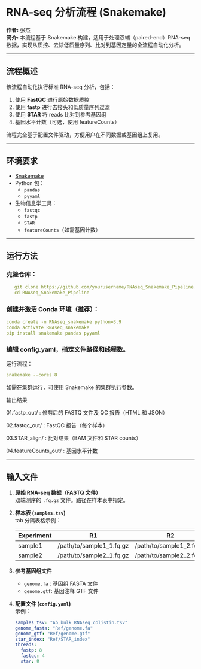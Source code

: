 # RNA-seq 分析流程 (Snakemake)

**作者:** 张杰  
**简介:** 本流程基于 Snakemake 构建，适用于处理双端（paired-end）RNA-seq 数据，实现从质控、去除低质量序列、比对到基因定量的全流程自动化分析。

---
## 流程概述

该流程自动化执行标准 RNA-seq 分析，包括：

1. 使用 **FastQC** 进行原始数据质控  
2. 使用 **fastp** 进行去接头和低质量序列过滤  
3. 使用 **STAR** 将 reads 比对到参考基因组  
4. 基因水平计数（可选，使用 featureCounts）

流程完全基于配置文件驱动，方便用户在不同数据或基因组上复用。

---

## 环境要求

- [Snakemake](https://snakemake.readthedocs.io/)  
- Python 包：
  - `pandas`
  - `pyyaml`
- 生物信息学工具：
  - `fastqc`
  - `fastp`
  - `STAR`
  - `featureCounts`（如需基因计数）

---

## 运行方法

### 克隆仓库：
 ```yaml
    git clone https://github.com/yourusername/RNAseq_Snakemake_Pipeline.git
    cd RNAseq_Snakemake_Pipeline
 ```

### 创建并激活 Conda 环境（推荐）：
 ```yaml
conda create -n RNAseq_snakemake python=3.9
conda activate RNAseq_snakemake
pip install snakemake pandas pyyaml
 ```

### 编辑 config.yaml，指定文件路径和线程数。

运行流程：
 ```yaml
snakemake --cores 8
 ```

如需在集群运行，可使用 Snakemake 的集群执行参数。

输出结果

01.fastp_out/ : 修剪后的 FASTQ 文件及 QC 报告（HTML 和 JSON）

02.fastqc_out/ : FastQC 报告（每个样本）

03.STAR_align/ : 比对结果（BAM 文件和 STAR counts）

04.featureCounts_out/ : 基因水平计数

---

## 输入文件

1. **原始 RNA-seq 数据（FASTQ 文件）**  
   双端测序的 `.fq.gz` 文件。路径在样本表中指定。

2. **样本表 (`samples.tsv`)**  
   tab 分隔表格示例：

   | Experiment | R1                  | R2                  |
   |------------|-------------------|-------------------|
   | sample1    | /path/to/sample1_1.fq.gz | /path/to/sample1_2.fq.gz |
   | sample2    | /path/to/sample2_1.fq.gz | /path/to/sample2_2.fq.gz |

3. **参考基因组文件**  
   - `genome.fa` : 基因组 FASTA 文件  
   - `genome.gtf`: 基因注释 GTF 文件

4. **配置文件 (`config.yaml`)**  
   示例：

   ```yaml
   samples_tsv: "Ab_bulk_RNAseq_colistin.tsv"
   genome_fasta: "Ref/genome.fa"
   genome_gtf: "Ref/genome.gtf"
   star_index: "Ref/STAR_index"
   threads:
     fastp: 8
     fastqc: 4
     star: 8

